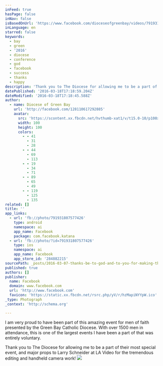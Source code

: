 ```yaml
---
inFeed: true
hasPage: false
inNav: false
isBasedOnUrl: 'https://www.facebook.com/dioceseofgreenbay/videos/791931807577426/'
inLanguage: en
starred: false
keywords:
  - bay
  - green
  - '2016'
  - diocese
  - conference
  - god
  - facebook
  - success
  - thanks
  - happy
description: 'Thank you to The Diocese for allowing me to be a part of their most special event, and major props to Larry Schneider at LA Video for the tremendous editing and handheld camera work!'
datePublished: '2016-03-18T17:18:59.204Z'
dateModified: '2016-03-18T17:18:45.588Z'
author:
  - name: Diocese of Green Bay
    url: 'http://facebook.com/128110617292885'
    avatar:
      src: 'https://scontent.xx.fbcdn.net/hvthumb-xat1/v/t15.0-10/p100x100/12419971_10154030192988514_1517273677_n.jpg?oh=82ac57fcbd99a1fda78ef7d354a5a99c&oe=57538722'
      width: 100
      height: 100
      colors:
        - - 41
          - 31
          - 28
        - - 44
          - 69
          - 113
        - - 19
          - 34
          - 71
        - - 89
          - 65
          - 49
        - - 119
          - 125
          - 135
related: []
title: ''
app_links:
  - url: 'fb://photo/791931807577426'
    type: android
    namespace: ai
    app_name: Facebook
    package: com.facebook.katana
  - url: 'fb://photo/?id=791931807577426'
    type: ios
    namespace: ai
    app_name: Facebook
    app_store_id: '284882215'
sourcePath: _posts/2016-03-07-thanks-be-to-god-and-to-you-for-making-the-2016-green-bay.md
published: true
authors: []
publisher:
  name: Facebook
  domain: www.facebook.com
  url: 'http://www.facebook.com'
  favicon: 'https://static.xx.fbcdn.net/rsrc.php/yV/r/hzMapiNYYpW.ico'
_type: Photograph
_context: 'http://schema.org'

---
```

I am very proud to have been part of this amazing event for men of faith presented by the Green Bay Catholic Diocese.  With over 1500 men in attendance, this is one of the largest events I have been a part of that was entirely voluntary.

Thank you to The Diocese for allowing me to be a part of their most special event, and major props to Larry Schneider at LA Video for the tremendous editing and handheld camera work!
![](https://s3-us-west-2.amazonaws.com/the-grid-img/p/060ceb533abe6eeb5e650a785089ddd8eb4817c8.jpg)
